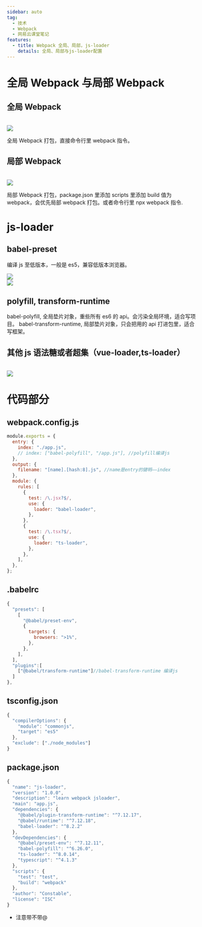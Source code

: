 ```yaml
---
sidebar: auto
tag:
  - 技术
  - Webpack
  - 网易云课堂笔记
features:
  - title: Webpack 全局、局部，js-loader
    details: 全局、局部与js-loader配置
---
```


# 全局 Webpack 与局部 Webpack

## 全局 Webpack

<br/>

<img src="../../.vuepress/images/Webpack/overall.png"/>

全局 Webpack 打包，直接命令行里 webpack 指令。

## 局部 Webpack

<br/>

<img src="../../.vuepress/images/Webpack/part.png" />

局部 Webpack 打包，package.json 里添加 scripts 里添加 build 值为 webpack，会优先局部 webpack 打包。或者命令行里 npx webpack 指令.

# js-loader

## babel-preset

编译 js 至低版本，一般是 es5，兼容低版本浏览器。
<br/>

<img src="../../.vuepress/images/Webpack/preset1.png" />
<br/>

<img src="../../.vuepress/images/Webpack/preset2.png" />

## polyfill, transform-runtime

babel-polyfill, 全局垫片对象，重些所有 es6 的 api。会污染全局环境，适合写项目。
babel-transform-runtime, 局部垫片对象，只会把用的 api 打进包里，适合写框架。

## 其他 js 语法糖或者超集（vue-loader,ts-loader）

<br/>

<img src="../../.vuepress/images/Webpack/jsOtherLoader.png" />

# 代码部分

## webpack.config.js

```javascript
module.exports = {
  entry: {
    index: "./app.js",
    // index: ["babel-polyfill", "/app.js"], //polyfill编译js
  },
  output: {
    filename: "[name].[hash:8].js", //name是entry的键明——index
  },
  module: {
    rules: [
      {
        test: /\.jsx?$/,
        use: {
          loader: "babel-loader",
        },
      },
      {
        test: /\.tsx?$/,
        use: {
          loader: "ts-loader",
        },
      },
    ],
  },
};
```

## .babelrc

```javascript
{
  "presets": [
    [
      "@babel/preset-env",
      {
        targets: {
          browsers: ">1%",
        },
      },
    ],
  ],
  "plugins":[
    ["@babel/transform-runtime"]//babel-transform-runtime 编译js
  ]
},
```

## tsconfig.json

```javascript
{
  "compilerOptions": {
    "module": "commonjs",
    "target": "es5"
  },
  "exclude": ["./node_modules"]
}
```

## package.json

```javascript
{
  "name": "js-loader",
  "version": "1.0.0",
  "description": "learn webpack jsloader",
  "main": "app.js",
  "dependencies": {
    "@babel/plugin-transform-runtime": "^7.12.17",
    "@babel/runtime": "^7.12.18",
    "babel-loader": "^8.2.2"
  },
  "devDependencies": {
    "@babel/preset-env": "^7.12.11",
    "babel-polyfill": "^6.26.0",
    "ts-loader": "^8.0.14",
    "typescript": "^4.1.3"
  },
  "scripts": {
    "test": "test",
    "build": "webpack"
  },
  "author": "Constable",
  "license": "ISC"
}
```

- 注意带不带@
